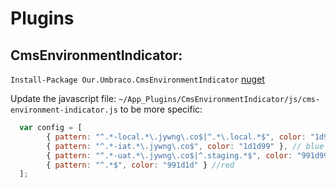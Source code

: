 # Plugins

## CmsEnvironmentIndicator:
`Install-Package Our.Umbraco.CmsEnvironmentIndicator` [nuget](https://www.nuget.org/packages/Our.Umbraco.CmsEnvironmentIndicator/)

Update the javascript file: `~/App_Plugins/CmsEnvironmentIndicator/js/cms-environment-indicator.js` to be more specific:
~~~js
  var config = [
        { pattern: "^.*-local.*\.jywng\.co$|^.*\.local.*$", color: "1d991d" }, // green
        { pattern: "^.*-iat.*\.jywng\.co$", color: "1d1d99" }, // blue
        { pattern: "^.*-uat.*\.jywng\.co$|^.staging.*$", color: "991d99" }, // purple
        { pattern: "^.*$", color: "991d1d" } //red
  ];
~~~
 
